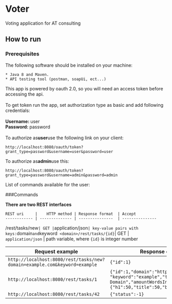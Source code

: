# Voter
Voting application for AT consulting

How to run 
----------

### Prerequisites

The following software should be installed on your machine:

```
* Java 8 and Maven.
* API testing tool (postman, soapUi, ect...)
```


This app is powered by oauth 2.0, so you will need an access token before accessing the api.<br>
<br>
To get token run the app, set authorization type as basic and add following credentials:<br>
<br>
<b>Username: </b> user<br>
<b>Password: </b> password<br>
<br>
To authorize as<b>user</b>use the following link on your client:


```
http://localhost:8080/oauth/token?grant_type=password&username=user&password=user
```
To authorize as<b>admin</b>use this:
```
http://localhost:8080/oauth/token?grant_type=password&username=admin&password=admin
```

List of commands available for the user:<br>

###Commands

**There are two REST interfaces**

    REST uri     |    HTTP method | Response format  | Accept
    ------------ | -------------- | ---------------  | ---------------
<domain>/rest/tasks/new` | GET | `application/json` | key-value pairs with keys: `domain` and `keyword`
<domain>/rest/tasks/{id}`| GET | `application/json` | path variable, where `{id}` is integer number  

Request example | Response example
--------------- | -----------------
`http://localhost:8080/rest/tasks/new?domain=example.com&keyword=example`  | `{"id":1}`
`http://localhost:8080/rest/tasks/1` | `{"id":1,"domain":"http://example.com", "keyword":"example","title":"Example Domain","amountWordsInBody":30,"density":{"h1":50,"title":50,"body":6}}`
`http://localhost:8080/rest/tasks/42` | `{"status":-1}`
